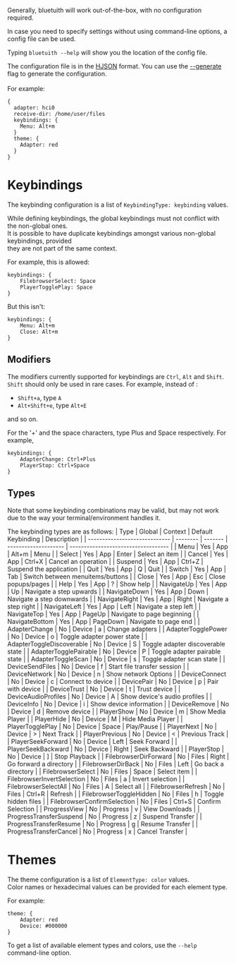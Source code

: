 
Generally, bluetuith will work out-of-the-box, with no configuration required.

In case you need to specify settings without using command-line options, a config file can be used.

Typing `bluetuith --help` will show you the location of the config file.<br />

The configuration file is in the [HJSON](https://hjson.github.io/) format.
You can use the [--generate](03_Usage/01_Command_Line_Options.md#generate) flag to generate the configuration.<br /><br />
For example:

```text
{
  adapter: hci0
  receive-dir: /home/user/files
  keybindings: {
  	Menu: Alt+m
  }
  theme: {
  	Adapter: red
  }
}
```

# Keybindings

The keybinding configuration is a list of `KeybindingType: keybinding` values.<br />

While defining keybindings, the global keybindings must not conflict with the non-global ones.<br />
It is possible to have duplicate keybindings amongst various non-global keybindings, provided<br />
they are not part of the same context.

For example, this is allowed:

```text
keybindings: {
	FilebrowserSelect: Space
	PlayerTogglePlay: Space
}

```

But this isn't:

```text
keybindings: {
	Menu: Alt+m
	Close: Alt+m
}
```

## Modifiers

The modifiers currently supported for keybindings are `Ctrl`, `Alt` and `Shift`. `Shift` should only be used in rare cases.
For example, instead of :

- `Shift+a`, type `A`
- `Alt+Shift+e`, type `Alt+E`

and so on.

For the '+' and the space characters, type Plus and Space respectively.
For example,

```text
keybindings: {
	AdapterChange: Ctrl+Plus
	PlayerStop: Ctrl+Space
}
```

## Types

Note that some keybinding combinations may be valid, but may not work due to the way your terminal/environment handles it.

The keybinding types are as follows:
| Type                          | Global   | Context  | Default Keybinding   | Description                         |
| ----------------------------- | -------- | -------  | -------------------- | ----------------------------------- |
| Menu                          | Yes      | App      | Alt+m                | Menu                                |
| Select                        | Yes      | App      | Enter                | Select an item                      |
| Cancel                        | Yes      | App      | Ctrl+X               | Cancel an operation                 |
| Suspend                       | Yes      | App      | Ctrl+Z               | Suspend the application             |
| Quit                          | Yes      | App      | Q                    | Quit                                |
| Switch                        | Yes      | App      | Tab                  | Switch between menuitems/buttons    |
| Close                         | Yes      | App      | Esc                  | Close popups/pages                  |
| Help                          | Yes      | App      | ?                    | Show help                           |
| NavigateUp                    | Yes      | App      | Up                   | Navigate a step upwards             |
| NavigateDown                  | Yes      | App      | Down                 | Navigate a step downwards           |
| NavigateRight                 | Yes      | App      | Right                | Navigate a step right               |
| NavigateLeft                  | Yes      | App      | Left                 | Navigate a step left                |
| NavigateTop                   | Yes      | App      | PageUp               | Navigate to page beginning          |
| NavigateBottom                | Yes      | App      | PageDown             | Navigate to page end                |
| AdapterChange                 | No       | Device   | a                    | Change adapters                     |
| AdapterTogglePower            | No       | Device   | o                    | Toggle adapter power state          |
| AdapterToggleDiscoverable     | No       | Device   | S                    | Toggle adapter discoverable state   |
| AdapterTogglePairable         | No       | Device   | P                    | Toggle adapter pairable state       |
| AdapterToggleScan             | No       | Device   | s                    | Toggle adapter scan state           |
| DeviceSendFiles               | No       | Device   | f                    | Start file transfer session         |
| DeviceNetwork                 | No       | Device   | n                    | Show network Options                |
| DeviceConnect                 | No       | Device   | c                    | Connect to device                   |
| DevicePair                    | No       | Device   | p                    | Pair with device                    |
| DeviceTrust                   | No       | Device   | t                    | Trust device                        |
| DeviceAudioProfiles           | No       | Device   | A                    | Show device's audio profiles        |
| DeviceInfo                    | No       | Device   | i                    | Show device information             |
| DeviceRemove                  | No       | Device   | d                    | Remove device                       |
| PlayerShow                    | No       | Device   | m                    | Show Media Player                   |
| PlayerHide                    | No       | Device   | M                    | Hide Media Player                   |
| PlayerTogglePlay              | No       | Device   | Space                | Play/Pause                          |
| PlayerNext                    | No       | Device   | >                    | Next Track                          |
| PlayerPrevious                | No       | Device   | <                    | Previous Track                      |
| PlayerSeekForward             | No       | Device   | Left                 | Seek Forward                        |
| PlayerSeekBackward            | No       | Device   | Right                | Seek Backward                       |
| PlayerStop                    | No       | Device   | ]                    | Stop Playback                       |
| FilebrowserDirForward         | No       | Files    | Right                | Go forward a directory              |
| FilebrowserDirBack            | No       | Files    | Left                 | Go back a directory                 |
| FilebrowserSelect             | No       | Files    | Space                | Select item                         |
| FilebrowserInvertSelection    | No       | Files    | a                    | Invert selection                    |
| FilebrowserSelectAll          | No       | Files    | A                    | Select all                          |
| FilebrowserRefresh            | No       | Files    | Ctrl+R               | Refresh                             |
| FilebrowserToggleHidden       | No       | Files    | h                    | Toggle hidden files                 |
| FilebrowserConfirmSelection   | No       | Files    | Ctrl+S               | Confirm Selection                   |
| ProgressView                  | No       | Progress | v                    | View Downloads                      |
| ProgressTransferSuspend       | No       | Progress | z                    | Suspend Transfer                    |
| ProgressTransferResume        | No       | Progress | g                    | Resume Transfer                     |
| ProgressTransferCancel        | No       | Progress | x                    | Cancel Transfer                     |

# Themes

The theme configuration is a list of `ElementType: color` values.<br />
Color names or hexadecimal values can be provided for each element type.

For example:

```text
theme: {
	Adapter: red
	Device: #000000
}
```

To get a list of available element types and colors, use the `--help` command-line option.
